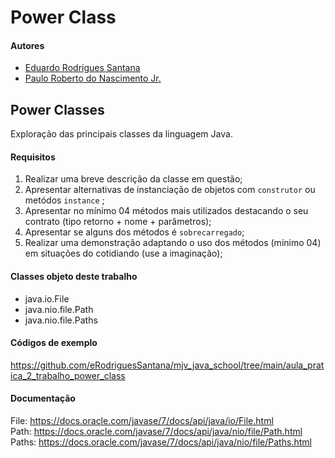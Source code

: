# Power Class

#### Autores
- [Eduardo Rodrigues Santana](https://github.com/eRodriguesSantana)
- [Paulo Roberto do Nascimento Jr.](https://github.com/helvayne-br)

## Power Classes
Exploração das principais classes da linguagem Java.

#### Requisitos
1. Realizar uma breve descrição da classe em questão;
1. Apresentar alternativas de instanciação de objetos com `construtor` ou metódos `instance` ;
1. Apresentar no mínimo 04 métodos mais utilizados destacando o seu contrato (tipo retorno + nome + parâmetros);
1. Apresentar se alguns dos métodos é `sobrecarregado`;
1. Realizar uma demonstração adaptando o uso dos métodos (mínimo 04) em situações do cotidiando (use a imaginação);

#### Classes objeto deste trabalho
- java.io.File
- java.nio.file.Path
- java.nio.file.Paths

#### Códigos de exemplo
https://github.com/eRodriguesSantana/mjv_java_school/tree/main/aula_pratica_2_trabalho_power_class

#### Documentação
File: https://docs.oracle.com/javase/7/docs/api/java/io/File.html<br>
Path: https://docs.oracle.com/javase/7/docs/api/java/nio/file/Path.html<br>
Paths: https://docs.oracle.com/javase/7/docs/api/java/nio/file/Paths.html
